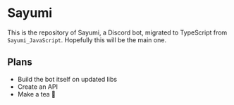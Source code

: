 # Sayumi
This is the repository of Sayumi, a Discord bot, migrated to TypeScript from `Sayumi_JavaScript`. Hopefully this will be the main one.
## Plans
- Build the bot itself on updated libs
- Create an API
- Make a tea 🍵
